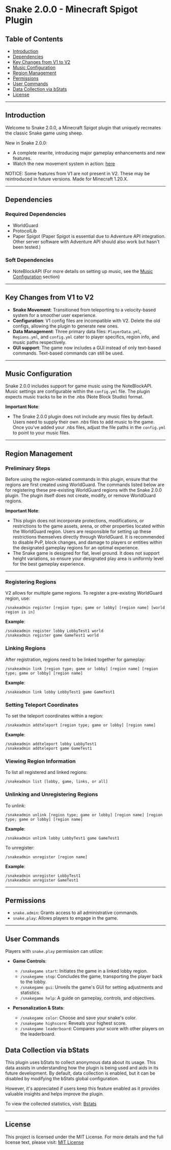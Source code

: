 # Snake 2.0.0 - Minecraft Spigot Plugin

## Table of Contents

- [Introduction](#introduction)
- [Dependencies](#dependencies)
- [Key Changes from V1 to V2](#key-changes-from-v1-to-v2)
- [Music Configuration](#music-configuration)
- [Region Management](#region-management)
- [Permissions](#permissions)
- [User Commands](#user-commands)
- [Data Collection via bStats](#data-collection-via-bstats)
- [License](#license)

---

## Introduction

Welcome to Snake 2.0.0, a Minecraft Spigot plugin that uniquely recreates the classic Snake game using sheep.

New in Snake 2.0.0:
- A complete rewrite, introducing major gameplay enhancements and new features.
- Watch the new movement system in action: [here](https://www.youtube.com/watch?v=c6Ihh8p-vGk)

NOTICE: Some features from V1 are not present in V2. These may be reintroduced in future versions. Made for Minecraft 1.20.X.

---

## Dependencies

### Required Dependencies

- WorldGuard
- ProtocolLib
- Paper Spigot (Paper Spigot is essential due to Adventure API integration. Other server software with Adventure API should also work but hasn't been tested.)

### Soft Dependencies

- NoteBlockAPI (For more details on setting up music, see the [Music Configuration](#music-configuration) section)

---

## Key Changes from V1 to V2

- **Snake Movement**: Transitioned from teleporting to a velocity-based system for a smoother user experience.
- **Configuration**: V1 config files are incompatible with V2. Delete the old configs, allowing the plugin to generate new ones.
- **Data Management**: Three primary data files: `PlayerData.yml`, `Regions.yml`, and `config.yml` cater to player specifics, region info, and music paths respectively.
- **GUI support**: The game now includes a GUI instead of only text-based commands. Text-based commands can still be used.

---

## Music Configuration

Snake 2.0.0 includes support for game music using the NoteBlockAPI. Music settings are configurable within the `config.yml` file. The plugin expects music tracks to be in the .nbs (Note Block Studio) format.

**Important Note**:
- The Snake 2.0.0 plugin does not include any music files by default. Users need to supply their own .nbs files to add music to the game. Once you've added your .nbs files, adjust the file paths in the `config.yml` to point to your music files.

---

## Region Management


### Preliminary Steps

Before using the region-related commands in this plugin, ensure that the regions are first created using WorldGuard. The commands listed below are for registering these pre-existing WorldGuard regions with the Snake 2.0.0 plugin. The plugin itself does not create, modify, or remove WorldGuard regions.

**Important Note**:
- This plugin does not incorporate protections, modifications, or restrictions to the game assets, arena, or other properties located within the WorldGuard region. Users are responsible for setting up these restrictions themselves directly through WorldGuard. It is recommended to disable PvP, block changes, and damage to players or entities within the designated gameplay regions for an optimal experience.
- The Snake game is designed for flat, level ground. It does not support height variations, so ensure your designated play area is uniformly level for the best gameplay experience.

---

### Registering Regions

V2 allows for multiple game regions. To register a pre-existing WorldGuard region, use:

```
/snakeadmin register [region type; game or lobby] [region name] [world region is in]
```

**Example**:

```
/snakeadmin register lobby LobbyTest1 world
/snakeadmin register game GameTest1 world
```

### Linking Regions

After registration, regions need to be linked together for gameplay:

```
/snakeadmin link [region type; game or lobby] [region name] [region type; game or lobby] [region name]
```

**Example**:

```
/snakeadmin link lobby LobbyTest1 game GameTest1
```

### Setting Teleport Coordinates

To set the teleport coordinates within a region:

```
/snakeadmin addteleport [region type; game or lobby] [region name]
```

**Example**:

```
/snakeadmin addteleport lobby LobbyTest1
/snakeadmin addteleport game GameTest1
```

### Viewing Region Information

To list all registered and linked regions:

```
/snakeadmin list [lobby, game, links, or all]
```

### Unlinking and Unregistering Regions

To unlink:

```
/snakeadmin unlink [region type; game or lobby] [region name] [region type; game or lobby] [region name]
```

**Example**:

```
/snakeadmin unlink lobby LobbyTest1 game GameTest1
```

To unregister:

```
/snakeadmin unregister [region name]
```

**Example**:

```
/snakeadmin unregister LobbyTest1
/snakeadmin unregister GameTest1
```

---

## Permissions

- `snake.admin`: Grants access to all administrative commands.
- `snake.play`: Allows players to engage in the game.

---

## User Commands

Players with `snake.play` permission can utilize:

- **Game Controls**:
  - `/snakegame start`: Initiates the game in a linked lobby region.
  - `/snakegame stop`: Concludes the game, transporting the player back to the lobby.
  - `/snakegame gui`: Unveils the game's GUI for setting adjustments and statistics.
  - `/snakegame help`: A guide on gameplay, controls, and objectives.

- **Personalization & Stats**:
  - `/snakegame color`: Choose and save your snake's color.
  - `/snakegame highscore`: Reveals your highest score.
  - `/snakegame leaderboard`: Compares your score with other players on the leaderboard.

## Data Collection via bStats

This plugin uses bStats to collect anonymous data about its usage. This data assists in understanding how the plugin is being used and aids in its future development. By default, data collection is enabled, but it can be disabled by modifying the bStats global configuration.

However, it's appreciated if users keep this feature enabled as it provides valuable insights and helps improve the plugin.

To view the collected statistics, visit: [Bstats](https://bstats.org/plugin/bukkit/Snake%20V2/19729)

---

## License

This project is licensed under the MIT License. For more details and the full license text, please visit: [MIT License](https://github.com/Slimerblue22/Snake/blob/2.0/LICENSE)